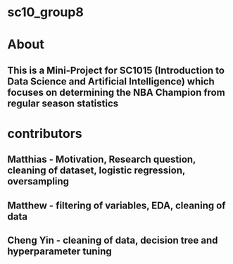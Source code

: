 # sc10_group8
# About
## This is a Mini-Project for SC1015 (Introduction to Data Science and Artificial Intelligence) which focuses on determining the NBA Champion from regular season statistics



# contributors
## Matthias - Motivation, Research question, cleaning of dataset, logistic regression, oversampling
## Matthew - filtering of variables, EDA, cleaning of data
## Cheng Yin - cleaning of data, decision tree and hyperparameter tuning
